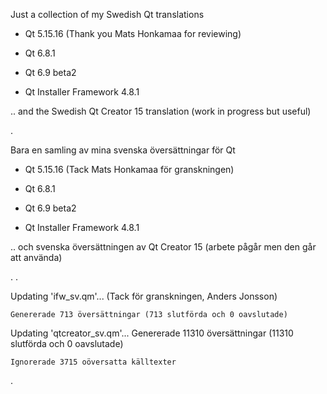 Just a collection of my Swedish Qt translations


- Qt 5.15.16 (Thank you Mats Honkamaa for reviewing)

- Qt 6.8.1

- Qt 6.9 beta2

- Qt Installer Framework 4.8.1


.. and the Swedish Qt Creator 15 translation (work in progress but useful)


.


Bara en samling av mina svenska översättningar för Qt

- Qt 5.15.16 (Tack Mats Honkamaa för granskningen)

- Qt 6.8.1

- Qt 6.9 beta2

- Qt Installer Framework 4.8.1


.. och svenska översättningen av Qt Creator 15 (arbete pågår men den går att använda)

.
.

Updating 'ifw_sv.qm'... (Tack för granskningen, Anders Jonsson)

    Genererade 713 översättningar (713 slutförda och 0 oavslutade)



Updating 'qtcreator_sv.qm'...
    Genererade 11310 översättningar (11310 slutförda och 0 oavslutade)
    
    Ignorerade 3715 oöversatta källtexter

.

